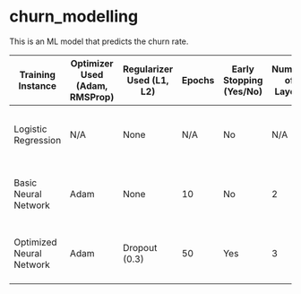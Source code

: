 # churn_modelling
This is an ML model that predicts the churn rate.

| Training Instance | Optimizer Used (Adam, RMSProp) | Regularizer Used (L1, L2) | Epochs | Early Stopping (Yes/No) | Number of Layers | Learning Rate | Accuracy | F1 Score | Recall | Precision |
|------------------|--------------------------------|--------------------------|--------|------------------------|-----------------|--------------|----------|---------|--------|-----------|
| Logistic Regression | N/A                            | None                     | N/A    | No                     | N/A             | N/A          | 0.5584   | FOR 0-0.89 1-0.23     | FOR 0-0.97 1-0.14    | FOR 0-0.82 1-0.59       |
| Basic Neural Network | Adam                           | None                     | 10     | No                     | 2               | 0.001        | 0.7023   | FOR 0-0.91 1-0.56     | FOR 0-0.96 1-0.44    | FOR 0-0.87 1-0.75       |
| Optimized Neural Network | Adam                     | Dropout (0.3)            | 50     | Yes                    | 3               | 0.001        | 0.6856   | FOR 0-0.92 1-0.53     | FOR 0-0.98 1-0.39    | FOR 0-0.86 1-0.82       |
